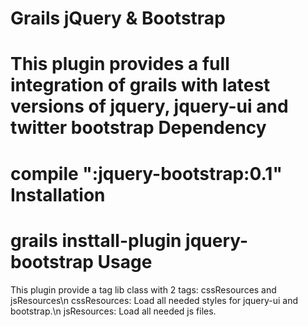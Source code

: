 Grails jQuery & Bootstrap
===============
This plugin provides a full integration of grails with latest versions of jquery, jquery-ui and twitter bootstrap
Dependency
===============
compile ":jquery-bootstrap:0.1"
Installation
===============
grails insttall-plugin jquery-bootstrap
Usage
===============
This plugin provide a tag lib class with 2 tags: cssResources and jsResources\n
cssResources: Load all needed styles for jquery-ui and bootstrap.\n
jsResources: Load all needed js files.

